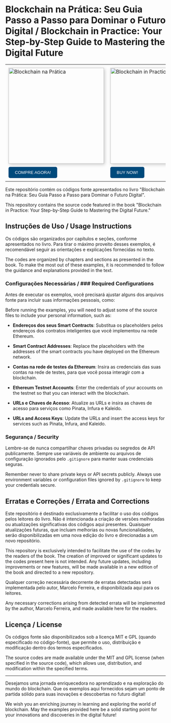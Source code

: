 # Blockchain na Prática: Seu Guia Passo a Passo para Dominar o Futuro Digital / Blockchain in Practice: Your Step-by-Step Guide to Mastering the Digital Future

<div style="text-align: center;">
  <table style="margin-left: auto; margin-right: auto; border-collapse: collapse;">
    <tr>
      <td style="padding: 10px;">
        <a href="https://a.co/d/hRMqWpT" title="Adquira o seu exemplar agora! - COMPRE AGORA!">
          <img src="https://rose-magic-tern-708.mypinata.cloud/ipfs/Qme9NdUiTLjBpHj4dDsif7sJFnqUJrnixUMHerWGxpfb28" width="300px" alt="Blockchain na Prática" style="box-shadow: 3px 3px 10px rgba(0,0,0,0.2);">
        </a>
        <div>
          <a href="https://a.co/d/hRMqWpT" title="Adquira o seu exemplar agora! - COMPRE AGORA!" style="text-decoration: none;">
            <button style="background-color: #004a7c; color: white; padding: 10px 20px; margin-top: 10px; border: none; cursor: pointer; border-radius: 5px;">COMPRE AGORA!</button>
          </a>
        </div>
      </td>
      <td style="padding: 10px;">
        <a href="https://a.co/d/7llSymg" title="Get your copy now! - BUY NOW!">
 <img src="https://bafybeihatpawpaz5hm75vteqwtd5w7xf2vjeseghwilmch3lncvdk6auzu.ipfs.nftstorage.link" width="300px" alt="Blockchain in Practice" style="box-shadow: 3px 3px 10px rgba(0,0,0,0.2);">
        </a>
        <div>
          <a href="https://a.co/d/7llSymg" title="Get your copy now! - BUY NOW!" style="text-decoration: none;">
            <button style="background-color: #004a7c; color: white; padding: 10px 20px; margin-top: 10px; border: none; cursor: pointer; border-radius: 5px;">BUY NOW!</button>
          </a>
        </div>
      </td>
    </tr>
  </table>
</div>

Este repositório contém os códigos fonte apresentados no livro "Blockchain na Prática: Seu Guia Passo a Passo para Dominar o Futuro Digital". 

This repository contains the source code featured in the book "Blockchain in Practice: Your Step-by-Step Guide to Mastering the Digital Future."

## Instruções de Uso / Usage Instructions
Os códigos são organizados por capítulos e seções, conforme apresentados no livro. Para tirar o máximo proveito desses exemplos, é recomendável seguir as orientações e explicações fornecidas no texto.

The codes are organized by chapters and sections as presented in the book. To make the most out of these examples, it is recommended to follow the guidance and explanations provided in the text.

### Configurações Necessárias / ### Required Configurations
Antes de executar os exemplos, você precisará ajustar alguns dos arquivos fonte para incluir suas informações pessoais, como:

Before running the examples, you will need to adjust some of the source files to include your personal information, such as:

- **Endereços dos seus Smart Contracts**: Substitua os placeholders pelos endereços dos contratos inteligentes que você implementou na rede Ethereum.
- **Smart Contract Addresses**: Replace the placeholders with the addresses of the smart contracts you have deployed on the Ethereum network.

- **Contas na rede de testes da Ethereum**: Insira as credenciais das suas contas na rede de testes, para que você possa interagir com a blockchain.
- **Ethereum Testnet Accounts**: Enter the credentials of your accounts on the testnet so that you can interact with the blockchain.

- **URLs e Chaves de Acesso**: Atualize as URLs e insira as chaves de acesso para serviços como Pinata, Infura e Kaleido.
- **URLs and Access Keys**: Update the URLs and insert the access keys for services such as Pinata, Infura, and Kaleido.

### Segurança / Security

Lembre-se de nunca compartilhar chaves privadas ou segredos de API publicamente. Sempre use variáveis de ambiente ou arquivos de configuração ignorados pelo `.gitignore` para manter suas credenciais seguras.

Remember never to share private keys or API secrets publicly. Always use environment variables or configuration files ignored by `.gitignore` to keep your credentials secure.

## Erratas e Correções / Errata and Corrections

Este repositório é destinado exclusivamente a facilitar o uso dos códigos pelos leitores do livro. Não é intencionada a criação de versões melhoradas ou atualizações significativas dos códigos aqui presentes. Quaisquer atualizações futuras, que incluam melhorias ou novas funcionalidades, serão disponibilizadas em uma nova edição do livro e direcionadas a um novo repositório.

This repository is exclusively intended to facilitate the use of the codes by the readers of the book. The creation of improved or significant updates to the codes present here is not intended. Any future updates, including improvements or new features, will be made available in a new edition of the book and directed to a new repository.

Qualquer correção necessária decorrente de erratas detectadas será implementada pelo autor, Marcelo Ferreira, e disponibilizada aqui para os leitores.

Any necessary corrections arising from detected errata will be implemented by the author, Marcelo Ferreira, and made available here for the readers.

## Licença / License

Os códigos fonte são disponibilizados sob a licença MIT e GPL (quando especificado no código-fonte), que permite o uso, distribuição e modificação dentro dos termos especificados.

The source codes are made available under the MIT and GPL license (when specified in the source code), which allows use, distribution, and modification within the specified terms.

---

Desejamos uma jornada enriquecedora no aprendizado e na exploração do mundo do blockchain. Que os exemplos aqui fornecidos sejam um ponto de partida sólido para suas inovações e descobertas no futuro digital!

We wish you an enriching journey in learning and exploring the world of blockchain. May the examples provided here be a solid starting point for your innovations and discoveries in the digital future!
